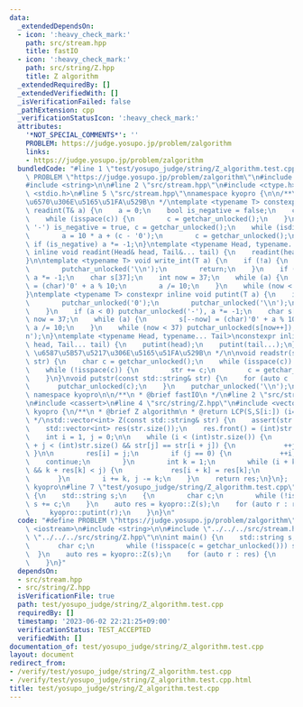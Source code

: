 ```yaml
---
data:
  _extendedDependsOn:
  - icon: ':heavy_check_mark:'
    path: src/stream.hpp
    title: fastIO
  - icon: ':heavy_check_mark:'
    path: src/string/Z.hpp
    title: Z algorithm
  _extendedRequiredBy: []
  _extendedVerifiedWith: []
  _isVerificationFailed: false
  _pathExtension: cpp
  _verificationStatusIcon: ':heavy_check_mark:'
  attributes:
    '*NOT_SPECIAL_COMMENTS*': ''
    PROBLEM: https://judge.yosupo.jp/problem/zalgorithm
    links:
    - https://judge.yosupo.jp/problem/zalgorithm
  bundledCode: "#line 1 \"test/yosupo_judge/string/Z_algorithm.test.cpp\"\n#define\
    \ PROBLEM \"https://judge.yosupo.jp/problem/zalgorithm\"\n#include <iostream>\n\
    #include <string>\n\n#line 2 \"src/stream.hpp\"\n#include <ctype.h>\n#include\
    \ <stdio.h>\n#line 5 \"src/stream.hpp\"\nnamespace kyopro {\n\n/**\n *  \u6574\
    \u6570\u306E\u5165\u51FA\u529B\n */\ntemplate <typename T> constexpr inline void\
    \ readint(T& a) {\n    a = 0;\n    bool is_negative = false;\n    char c = getchar_unlocked();\n\
    \    while (isspace(c)) {\n        c = getchar_unlocked();\n    }\n    if (c ==\
    \ '-') is_negative = true, c = getchar_unlocked();\n    while (isdigit(c)) {\n\
    \        a = 10 * a + (c - '0');\n        c = getchar_unlocked();\n    }\n   \
    \ if (is_negative) a *= -1;\n}\ntemplate <typename Head, typename... Tail>\nconstexpr\
    \ inline void readint(Head& head, Tail&... tail) {\n    readint(head);\n    readint(tail...);\n\
    }\n\ntemplate <typename T> void write_int(T a) {\n    if (!a) {\n        putchar_unlocked('0');\n\
    \        putchar_unlocked('\\n');\n        return;\n    }\n    if (a < 0) putchar_unlocked('-'),\
    \ a *= -1;\n    char s[37];\n    int now = 37;\n    while (a) {\n        s[--now]\
    \ = (char)'0' + a % 10;\n        a /= 10;\n    }\n    while (now < 37) putchar_unlocked(s[now++]);\n\
    }\ntemplate <typename T> constexpr inline void putint(T a) {\n    if (!a) {\n\
    \        putchar_unlocked('0');\n        putchar_unlocked('\\n');\n        return;\n\
    \    }\n    if (a < 0) putchar_unlocked('-'), a *= -1;\n    char s[37];\n    int\
    \ now = 37;\n    while (a) {\n        s[--now] = (char)'0' + a % 10;\n       \
    \ a /= 10;\n    }\n    while (now < 37) putchar_unlocked(s[now++]);\n    putchar_unlocked('\\\
    n');\n}\ntemplate <typename Head, typename... Tail>\nconstexpr inline void putint(Head\
    \ head, Tail... tail) {\n    putint(head);\n    putint(tail...);\n}\n\n/**\n *\
    \ \u6587\u5B57\u5217\u306E\u5165\u51FA\u529B\n */\n\nvoid readstr(std::string&\
    \ str) {\n    char c = getchar_unlocked();\n    while (isspace(c)) c = getchar_unlocked();\n\
    \    while (!isspace(c)) {\n        str += c;\n        c = getchar_unlocked();\n\
    \    }\n}\nvoid putstr(const std::string& str) {\n    for (auto c : str) {\n \
    \       putchar_unlocked(c);\n    }\n    putchar_unlocked('\\n');\n}\n\n};  //\
    \ namespace kyopro\n\n/**\n * @brief fastIO\n */\n#line 2 \"src/string/Z.hpp\"\
    \n#include <cassert>\n#line 4 \"src/string/Z.hpp\"\n#include <vector>\nnamespace\
    \ kyopro {\n/**\n * @brief Z algorithm\n * @return LCP(S,S[i:]) (i=0,1,...,|str|-1)\n\
    \ */\nstd::vector<int> Z(const std::string& str) {\n    assert(str.size());\n\
    \    std::vector<int> res(str.size());\n    res.front() = (int)str.size();\n\n\
    \    int i = 1, j = 0;\n\n    while (i < (int)str.size()) {\n        while (i\
    \ + j < (int)str.size() && str[j] == str[i + j]) {\n            ++j;\n       \
    \ }\n\n        res[i] = j;\n        if (j == 0) {\n            ++i;\n        \
    \    continue;\n        }\n        int k = 1;\n        while (i + k < (int)str.size()\
    \ && k + res[k] < j) {\n            res[i + k] = res[k];\n            ++k;\n \
    \       }\n        i += k, j -= k;\n    }\n    return res;\n}\n};  // namespace\
    \ kyopro\n#line 7 \"test/yosupo_judge/string/Z_algorithm.test.cpp\"\n\nint main()\
    \ {\n    std::string s;\n    {\n        char c;\n        while (!isspace(c = getchar_unlocked()))\
    \ s += c;\n    }\n    auto res = kyopro::Z(s);\n    for (auto r : res) {\n   \
    \     kyopro::putint(r);\n    }\n}\n"
  code: "#define PROBLEM \"https://judge.yosupo.jp/problem/zalgorithm\"\n#include\
    \ <iostream>\n#include <string>\n\n#include \"../../../src/stream.hpp\"\n#include\
    \ \"../../../src/string/Z.hpp\"\n\nint main() {\n    std::string s;\n    {\n \
    \       char c;\n        while (!isspace(c = getchar_unlocked())) s += c;\n  \
    \  }\n    auto res = kyopro::Z(s);\n    for (auto r : res) {\n        kyopro::putint(r);\n\
    \    }\n}"
  dependsOn:
  - src/stream.hpp
  - src/string/Z.hpp
  isVerificationFile: true
  path: test/yosupo_judge/string/Z_algorithm.test.cpp
  requiredBy: []
  timestamp: '2023-06-02 22:21:25+09:00'
  verificationStatus: TEST_ACCEPTED
  verifiedWith: []
documentation_of: test/yosupo_judge/string/Z_algorithm.test.cpp
layout: document
redirect_from:
- /verify/test/yosupo_judge/string/Z_algorithm.test.cpp
- /verify/test/yosupo_judge/string/Z_algorithm.test.cpp.html
title: test/yosupo_judge/string/Z_algorithm.test.cpp
---
```

